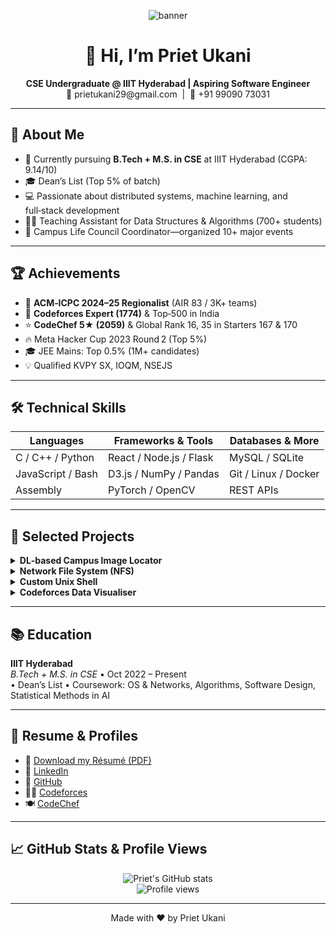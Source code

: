 <p align="center">
  <img src="https://github.com/priet-ukani/priet-ukani/raw/main/assets/banner.svg" alt="banner" />
</p>

<h1 align="center">👋 Hi, I’m Priet Ukani</h1>
<p align="center">
  <strong>CSE Undergraduate @ IIIT Hyderabad | Aspiring Software Engineer</strong><br/>
  📧 prietukani29@gmail.com &nbsp;|&nbsp; 📱 +91 99090 73031  
</p>

---

## 🎯 About Me
- 🏫 Currently pursuing **B.Tech + M.S. in CSE** at IIIT Hyderabad (CGPA: 9.14/10)  
- 🎓 Dean’s List (Top 5% of batch)  
- 💻 Passionate about distributed systems, machine learning, and full‑stack development  
- 👨‍🏫 Teaching Assistant for Data Structures & Algorithms (700+ students)  
- 🎉 Campus Life Council Coordinator—organized 10+ major events  

---

## 🏆 Achievements
- 🚀 **ACM‑ICPC 2024–25 Regionalist** (AIR 83 / 3K+ teams)  
- 🥇 **Codeforces Expert (1774)** & Top‑500 in India  
- ⭐ **CodeChef 5★ (2059)** & Global Rank 16, 35 in Starters 167 & 170  
- 🔥 Meta Hacker Cup 2023 Round 2 (Top 5%)  
- 🎓 JEE Mains: Top 0.5% (1M+ candidates)  
- 💡 Qualified KVPY SX, IOQM, NSEJS  

---

## 🛠️ Technical Skills

| Languages            | Frameworks & Tools        | Databases & More      |
|----------------------|---------------------------|-----------------------|
| C / C++ / Python     | React / Node.js / Flask   | MySQL / SQLite        |
| JavaScript / Bash    | D3.js / NumPy / Pandas    | Git / Linux / Docker  |
| Assembly             | PyTorch / OpenCV          | REST APIs             |

---

## 🚀 Selected Projects

<details>
<summary><strong>DL‑based Campus Image Locator</strong></summary>

- Multi‑task pipeline using **DINOv2**, CNN & Transformer backbones  
- Predicts latitude, longitude, camera orientation & region ID  
- Augmentations: MixUp, CutMix, perspective warps  
- 📈 < 20° angular error • > 97% region accuracy  
- 🔗 [GitHub](https://github.com/priet-ukani/Campus-Image-Locator)
</details>

<details>
<summary><strong>Network File System (NFS)</strong></summary>

- Scalable, fault‑tolerant distributed file storage in C  
- TCP/IP protocols, async replication over 8 servers  
- Supports 32+ concurrent users with high availability  
- 🔗 [GitHub](https://github.com/priet-ukani/NetworkFileSystem)
</details>

<details>
<summary><strong>Custom Unix Shell</strong></summary>

- Built from scratch in C using POSIX APIs  
- Features: background jobs, piping, history & scripting  
- Improves terminal automation and user control  
- 🔗 [GitHub](https://github.com/priet-ukani/C-Shell)
</details>

<details>
<summary><strong>Codeforces Data Visualiser</strong></summary>

- Full‑stack React + Flask app with D3.js visualizations  
- Tracks rating trends, contest activity for 1K+ users  
- Real‑time API integration with < 200 ms latency  
- 🔗 [GitHub](https://github.com/priet-ukani/CFLens) • 🌐 [Live Demo](https://cflens.onrender.com/)
</details>

---

## 📚 Education

**IIIT Hyderabad**  
_B.Tech + M.S. in CSE_ • Oct 2022 – Present  
• Dean’s List • Coursework: OS & Networks, Algorithms, Software Design, Statistical Methods in AI  

---

## 📄 Resume & Profiles

- 📄 [Download my Résumé (PDF)](https://drive.google.com/file/d/1QHrJ0_KHjQ6NxQz4pULhLpGZO5QQMSNj/view?usp=sharing)  
- 🔗 [LinkedIn](https://linkedin.com/in/prietukani)  
- 🔗 [GitHub](https://github.com/priet-ukani)  
- 🧑‍💻 [Codeforces](https://codeforces.com/profile/prietukani)  
- 🍽️ [CodeChef](https://www.codechef.com/users/prietukani)  

---

## 📈 GitHub Stats & Profile Views

<p align="center">
  <img src="https://github-readme-stats.vercel.app/api?username=priet-ukani&show_icons=true&theme=dark&hide_border=true" alt="Priet's GitHub stats" /><br/>
  <img src="https://komarev.com/ghpvc/?username=priet-ukani" alt="Profile views" />
</p>

---

<p align="center">
  Made with ❤️ by Priet Ukani  
</p>
